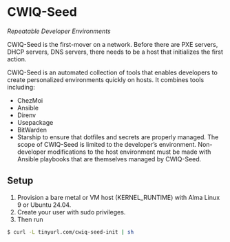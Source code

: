 # CWIQ-Seed
_Repeatable Developer Environments_

CWIQ-Seed is the first-mover on a network. Before there are PXE servers, DHCP servers, DNS servers, there needs to be a host that initializes the first action.

CWIQ-Seed is an automated collection of tools that enables developers to create personalized environments quickly on hosts. It combines tools including:
* ChezMoi
* Ansible
* Direnv
* Usepackage
* BitWarden 
* Starship
to ensure that dotfiles and secrets are properly managed. The scope of CWIQ-Seed is limited to the developer’s environment. Non-developer modifications to the host environment must be made with Ansible playbooks that are themselves managed by CWIQ-Seed.

## Setup

1. Provision a bare metal or VM host (KERNEL_RUNTIME) with Alma Linux 9 or Ubuntu 24.04.
2. Create your user with sudo privileges.
3. Then run

```bash
$ curl -L tinyurl.com/cwiq-seed-init | sh
```

